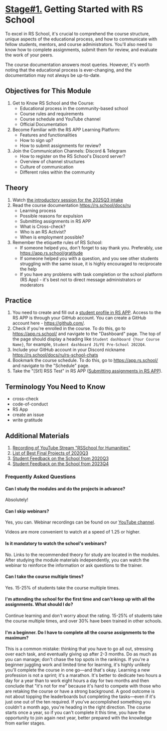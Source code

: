 # [Stage#1.](../../) Getting Started with RS School

To excel in RS School, it's crucial to comprehend the course structure, unique aspects of the educational process, and how to communicate with fellow students, mentors, and course administrators. You'll also need to know how to complete assignments, submit them for review, and evaluate the work of your peers.

The course documentation answers most queries. However, it's worth noting that the educational process is ever-changing, and the documentation may not always be up-to-date.

## Objectives for This Module

1. Get to Know RS School and the Course:
   - Educational process in the community-based school
   - Course rules and requirements
   - Course schedule and YouTube channel
   - Official Documentation
2. Become Familiar with the RS APP Learning Platform:
   - Features and functionalities
   - How to sign up?
   - How to submit assignments for review?
3. Join the Communication Channels: Discord & Telegram
   - How to register on the RS School's Discord server?
   - Overview of channel structures
   - Culture of communication
   - Different roles within the community

## Theory

1. Watch [the introductory session for the 2025Q3 intake](https://www.youtube.com/live/G1aSSeq2XbE)
2. Read the course documentation <https://rs.school/docs/ru>
   - Learning process
   - Possible reasons for expulsion
   - Submitting assignments in RS APP
   - What is Cross-check?
   - Who is an RS Activist?
   - When is employment possible?
3. Remember the etiquette rules of RS School:
   - If someone helped you, don't forget to say thank you. Preferably, use <https://app.rs.school/gratitude>
   - If someone helped you with a question, and you see other students struggling with the same issue, it is highly encouraged to reciprocate the help
   - If you have any problems with task completion or the school platform (RS App) - it's best not to direct message administrators or moderators

## Practice

1. You need to create and fill out a [student profile in RS APP](https://app.rs.school/registry/student). Access to the RS APP is through your GitHub account. You can create a GitHub account here - <https://github.com/>.
2. Check if you're enrolled in the course. To do this, go to <https://app.rs.school/> and navigate to the "Dashboard" page. The top of the page should display a heading like `Student dashboard {Your Course Name}`, for example, `Student dashboard JS/FE Pre-School 2022Q4`.
3. Include your GitHub account in your Discord nickname <https://rs.school/docs/ru/rs-school-chats>
4. Bookmark the course schedule. To do this, go to <https://app.rs.school/> and navigate to the "Schedule" page.
5. Take the "[St1] RSS Test" in RS APP ([Submitting assignments in RS APP](https://rs.school/docs/ru/rs-app-tasks#тесты)).

## Terminology You Need to Know

- cross-check
- code-of-conduct
- RS App
- create an issue
- write gratitude

## Additional Materials

1. [Recording of YouTube Stream "RSSchool for Humanities"](https://www.youtube.com/watch?v=mCnOni_mqdk)
2. [List of Best Final Projects of 2020Q3](https://docs.google.com/spreadsheets/d/1STe2AtPckojasiQI_j6s0cLRWEjvHG0LCSxN3yv5dBA/edit#gid=0)
3. [Student Feedback on the School from 2020Q3](https://docs.google.com/spreadsheets/d/1IACz3tcZTx71Qh9z6ZXu8VimgISJvrO-bJUBLpQ-bVM/edit#gid=0)
4. [Student Feedback on the School from 2023Q4](https://docs.google.com/spreadsheets/d/1Hx1z7kZxkMcuJe0-qiAfTiGnBSBKu-oUwRXQevBrafQ/edit)

### Frequently Asked Questions

#### Can I study the modules and do the projects in advance?

Absolutely!

#### Can I skip webinars?

Yes, you can. Webinar recordings can be found on our [YouTube channel](https://youtube.com/c/rollingscopesschool).

Videos are more convenient to watch at a speed of 1.25 or higher.

#### Is it mandatory to watch the school's webinars?

No. Links to the recommended theory for study are located in the modules. After studying the module materials independently, you can watch the webinar to reinforce the information or ask questions to the trainer.

#### Can I take the course multiple times?

Yes. 15-25% of students take the course multiple times.

#### I'm attending the school for the first time and can't keep up with all the assignments. What should I do?

Continue learning and don't worry about the rating. 15-25% of students take the course multiple times, and over 30% have been trained in other schools.

#### I'm a beginner. Do I have to complete all the course assignments to the maximum?

This is a common mistake: thinking that you have to go all out, stressing over each task, and eventually giving up after 2-3 months. Do as much as you can manage; don't chase the top spots in the rankings. If you're a beginner juggling work and limited time for learning, it's highly unlikely you'll complete the course in one go—and that's okay. Learning a new profession is not a sprint; it's a marathon. It's better to dedicate two hours a day for a year than to work eight hours a day for two months and then conclude that "it's not for me" because it's hard to compete with those who are retaking the course or have a strong background. A good outcome is not about topping the leaderboards but completing the tasks—even if it's just one out of the ten required. If you've accomplished something you couldn't a month ago, you're heading in the right direction. The course starts once a year, so if you can't complete it this time, you have the opportunity to join again next year, better prepared with the knowledge from earlier stages.
